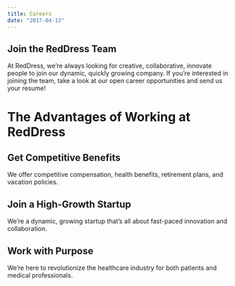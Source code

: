 ```yaml
---
title: Careers
date: "2017-04-13"
---
```


## Join the RedDress Team

At RedDress, we’re always looking for creative, collaborative, innovate people to join our dynamic, quickly growing company. If you’re interested in joining the team, take a look at our open career opportunities and send us your resume!

# The Advantages of Working at RedDress

## Get Competitive Benefits
We offer competitive compensation, health benefits, retirement plans, and vacation policies. 


## Join a High-Growth Startup
We’re a dynamic, growing startup that’s all about fast-paced innovation and collaboration.  

## Work with Purpose
We’re here to revolutionize the healthcare industry for both patients and medical professionals.
